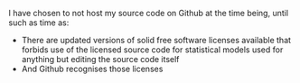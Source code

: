 I have chosen to not host my source code on Github at the time being, until such as time as:

- There are updated versions of solid free software licenses available that forbids use of the licensed source code for statistical models used for anything but editing the source code itself
- And Github recognises those licenses
